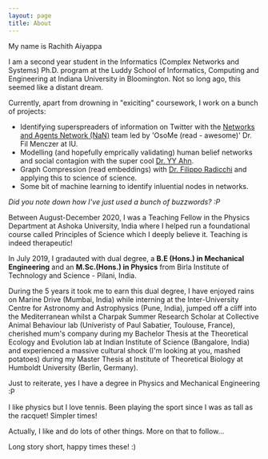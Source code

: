 ```yaml
---
layout: page
title: About
---
```


My name is Rachith Aiyappa

I am a second year student in the Informatics (Complex Networks and Systems) Ph.D. program at the Luddy School of Informatics, Computing and Engineering at Indiana University in Bloomington. Not so long ago, this seemed like a distant dream. 

Currently, apart from drowning in "exiciting" coursework, I work on a bunch of projects:  
- Identifying superspreaders of information on Twitter with the [Networks and Agents Network (NaN)](https://cnets.indiana.edu/groups/nan/) team led by 'OsoMe (read - awesome)' Dr. Fil Menczer at IU.  
- Modelling (and hopefully emprically validating) human belief networks and social contagion with the super cool [Dr. YY Ahn](https://yongyeol.com/).
- Graph Compression (read embeddings) with [Dr. Filippo Radicchi](https://cgi.luddy.indiana.edu/~filiradi/) and applying this to science of science.
- Some bit of machine learning to identify inluential nodes in networks.

_Did you note down how I've just used a bunch of buzzwords? :P_

Between August-December 2020, I was a Teaching Fellow in the Physics Department at Ashoka University, India where I helped run a foundational course called Principles of Science which I deeply believe it. Teaching is indeed therapeutic! 

In July 2019, I gradauted with dual degree, a **B.E (Hons.) in Mechanical Engineering** and an **M.Sc.(Hons.) in Physics** from Birla Institute of Technology and Science - Pilani, India.

During the 5 years it took me to earn this dual degree, I have enjoyed rains on Marine Drive (Mumbai, India) while interning at the Inter-University Centre for Astronomy and Astrophysics (Pune, India), jumped off a cliff into the Mediterranean whilst a Charpak Summer Research Scholar at Collective Animal Behaviour lab (Univeristy of Paul Sabatier, Toulouse, France), cherished mum's company during my Bachelor Thesis at the Theoretical Ecology and Evolution lab at Indian Institute of Science (Bangalore, India) and experienced a massive cultural shock (I'm looking at you, mashed potatoes) during my Master Thesis at Institute of Theoretical Biology at Humboldt University (Berlin, Germany).

Just to reiterate, yes I have a degree in Physics and Mechanical Engineering :P

I like physics but I love tennis. Been playing the sport since I was as tall as the racquet! Simpler times!

Actually, I like and do lots of other things. More on that to follow...

Long story short, happy times these! :)
